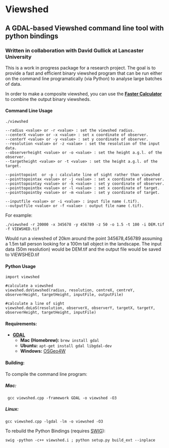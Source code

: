 # Viewshed
## A GDAL-based Viewshed command line tool with python bindings

### Written in collaboration with David Gullick at Lancaster University

This is a work in progress package for a research project. The goal is to provide a fast and efficient binary viewshed program that can be run either on the command line programatically (via Python) to analyse large batches of data.

In order to make a composite viewshed, you can use the [**Faster Calculator**](https://github.com/jonnyhuck/FasterCalculator) to combine the output binary viewsheds.

#### Command Line Usage

```
./viewshed

--radius <value> or -r <value> : set the viewshed radius.
--centerX <value> or -x <value> : set x coordinate of observer.
--centerY <value> or -y <value> : set y coordinate of observer.
--resolution <value> or -z <value> : set the resolution of the input data.
--observerheight <value> or -o <value> : set the height a.g.l. of the observer.
--targetheight <value> or -t <value> : set the height a.g.l. of the target.

--pointtopoint  or -p : calculate line of sight rather than viewshed
--pointtopointax <value> or -j <value> : set x coordinate of observer.
--pointtopointay <value> or -k <value> : set y coordinate of observer.
--pointtopointbx <value> or -l <value> : set x coordinate of target.
--pointtopointby <value> or -m <value> : set y coordinate of target.

--inputfile <value> or -i <value> : input file name (.tif).
--outputfile <value> or -f <value> : output file name (.tif).

```
For example:

`./viewshed -r 20000 -x 345678 -y 456789 -z 50 -o 1.5 -t 100 -i DEM.tif -f VIEWSHED.tif`

Would run a viewshed of 20km around the point 345678,456789 assuming a 1.5m tall person looking for a 100m tall object in the landscape. The input data (50m resolution) would be DEM.tif and the output file would be saved to VIEWSHED.tif

#### Python Usage

```
import viewshed

#calculate a viewshed
viewshed.doViewshed(radius, resolution, centreX, centreY, observerHeight, targetHeight, inputFile, outputFile)

#calculate a line of sight
viewshed.doLoS(resolution, observerX, observerY, targetX, targetY, observerHeight, targetHeight, inputFile)
```

#### Requirements:
* [**GDAL**](http://www.gdal.org/)
	* **Mac (Homebrew):** `brew install gdal`
	* **Ubuntu:** `apt-get install gdal libgdal-dev`
	* **Windows:** [OSGeo4W](https://trac.osgeo.org/osgeo4w)

#### Building:
To compile the command line program:

##### Mac:
```
 gcc viewshed.cpp -framework GDAL -o viewshed -O3
```
##### Linux:
```
gcc viewshed.cpp -lgdal -lm -o viewshed -O3
```

To rebuild the Python Bindings (requires [SWIG](http://swig.org/)):

```
swig -python -c++ viewshed.i ; python setup.py build_ext --inplace
```

